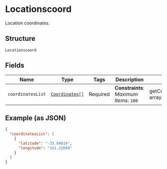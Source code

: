 
# Locationscoord

Location coordinates.

## Structure

`Locationscoord`

## Fields

| Name | Type | Tags | Description | Getter | Setter |
|  --- | --- | --- | --- | --- | --- |
| `coordinatesList` | [`Coordinates[]`](../../doc/models/coordinates.md) | Required | **Constraints**: *Maximum Items*: `100` | getCoordinatesList(): array | setCoordinatesList(array coordinatesList): void |

## Example (as JSON)

```json
{
  "coordinatesList": [
    {
      "latitude": "-33.84819",
      "longitude": "151.22049"
    }
  ]
}
```

